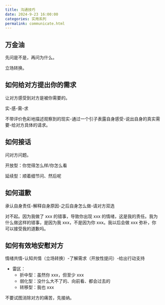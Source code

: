 ```yaml
---
title: 沟通技巧
date: 2024-9-23 16:00:00
categories: 实用系列
permalink: communicate.html
---
```


## 万金油

先问是不是，再问为什么。

立场转换。

<!--more-->

## 如何给对方提出你的需求

让对方感受到对方是被你需要的。

实-感-需-求

不带评价色彩地描述观察到的现实-通过一个引子表露自身感受-说出自身的真实需要-给对方具体的请求。

## 如何接话

问对方问题。

开放型：你觉得怎么样/你怎么看

延续型：顺着细节问、然后呢

## 如何道歉

承认自身责任-解释自身原因-之后自身怎么做-请对方双选

对不起。因为我做了 xxx 的错事，导致你出现 xxx 的情绪，这是我的责任。我为什么做这样的错事，是因为我 xxx，不是因为你 xxx。我以后会做 xxx 弥补，你可以接受我的道歉吗。

## 如何有效地安慰对方

情绪共情-认知共情（立场转换）-了解需求（开放性提问）-给出行动支持

- 雷区：
  - 折中型：虽然你 xxx，但至少 xxx
  - 弱化型：没什么大不了的、向前看、都会过去的
  - 转移型：我也 xxx

不要试图消除对方的痛苦，先接纳。
